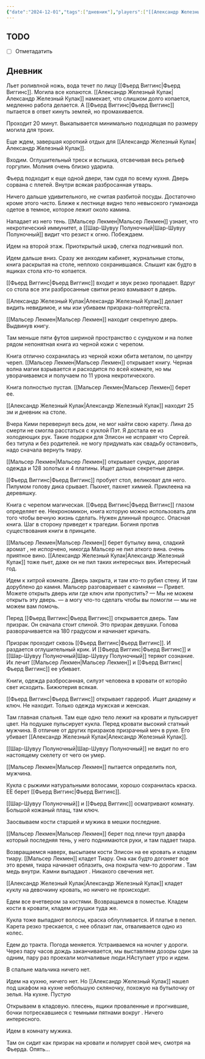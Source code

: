 ```yaml
---
{"date":"2024-12-01","tags":["дневник"],"players":["[[Александр Железный Кулак\|Александр Железный Кулак]]","[[Мальсер Лекмен\|Мальсер Лекмен]]","[[Шар-Шувуу Полуночный\|Шар-Шувуу Полуночный]]","[[Фьерд Виггинс\|Фьерд Виггинс]]"],"campaign":"Школа приключенцев Безелота. Переплетенные судьбы","world-date":null,"world-time-start":null,"dg-publish":true,"previous-session":"[[24 ноября 2024]]","next-session":null,"permalink":"/1-dekabrya-2024/","dgPassFrontmatter":true}
---
```



## TODO
- [ ] Отметадатить

## Дневник
Льет роливлной ножь, вода течет по лицу [[Фьерд Виггинс\|Фьерд Виггинс]]. Могила все копаются. [[Александр Железный Кулак\|Александр Железный Кулак]] намекает, что слишком долго копается, медленно работа делается. А [[Фьерд Виггинс\|Фьерд Виггинс]] пытается в ответ кинуть землей, но промахивается. 

Проходит 20 минут. Выкапывается минимально подходящая по размеру могила для троих. 

Еще ждем, завершая короткий отдых для [[Александр Железный Кулак\|Александр Железный Кулак]].

Входим. Оглушительный треск и вспышка, отсвечивая весь рельеф горгулин. Молния очень близко ударила.

Фьерд подходит к еще одной двери, там судя по всему кухня. Дверь сорвана с плетей. Внутри всякая разбросанная утварь. 

Ничего дальше удивительного, не считая разбитой посуды. Достаточно кроме этого чисто. Ближе к лестнице видно тело невысокого гуманоида одетое в темное, которое лежит около камина. 

Нападает из него тень. [[Мальсер Лекмен\|Мальсер Лекмен]] узнает, что некротический иммунитет, а [[Шар-Шувуу Полуночный\|Шар-Шувуу Полуночный]] видит что резист к огню. Побеждаем.

Идем на второй этаж. Приоткрытый шкаф, слегка подгнивший пол. 

Идем дальше вниз. Сразу же анходим кабинет, журнальные столы, книга раскрытая на столе, неплохо сохранившаяся. Слышит как будто в ящиках стола кто-то копается. 

[[Фьерд Виггинс\|Фьерд Виггинс]] входит и звук резко пропадает. Вдруг со стола все эти разбросанные свитки резко взмывают в дверь.

[[Александр Железный Кулак\|Александр Железный Кулак]] делает видить невидимое, и мы изи убиваем призрака-полтергейста. 

[[Мальсер Лекмен\|Мальсер Лекмен]] находит секретную дверь. Выдвинув книгу. 

Там меньше пяти футов шириной пространство с сундуком и на полке рядом непонятная книга из черной кожи с черепом.

Книга отлично сохранилась из черной кожи обита металом, по центру череп. [[Мальсер Лекмен\|Мальсер Лекмен]] открывает книгу. Черная волна магии взрывается и расходится по всей комнате, но мы уворачиваемся и получаем по 11 урона некротического.

Книга полностью пустая. [[Мальсер Лекмен\|Мальсер Лекмен]] берет ее.

[[Александр Железный Кулак\|Александр Железный Кулак]] находит 25 зм и дневник на столе. 

Вчера Кими перевернул весь дом, не мог найти свою карету. Лина до смерти не смогла расстаться с куклой Пэт. Я достала ее из холодеющих рук. Такие подарки для Элисон не исправят что Сергей. без титула и без родителей. не могу придумать как свадьбу остановить, надо сначала вернуть тиару.

[[Мальсер Лекмен\|Мальсер Лекмен]] открывает сундук, дорогая одежда и 128 золотых и 4 платины. Ищет дальше секретные двери.

[[Фьерд Виггинс\|Фьерд Виггинс]] пробует стол, великоват для него. Пилумом голову дика срывает. Пыхнет, пахнет химией. Приклеена на деревяшку. 

Книга с черепом магическая. [[Фьерд Виггинс\|Фьерд Виггинс]] глазом определяет ее. Некрономикон, книга которую можно использовать для того чтобы вечную жизнь сделать. Нужен длинный процесс. Опасная книга. Шаг в сторону приведет к трагедии. Богиня против существования книги в принципе. 

[[Мальсер Лекмен\|Мальсер Лекмен]] берет бутылку вина, сладкий аромат , не испорчено, никогда Мальсер не пил аткого вина. очень приятное вино. [[Александр Железный Кулак\|Александр Железный Кулак]] тоже пьет, даже он не пил таких интересных вин. Интересный год. 

Идем к хитрой комнате. Дверь закрыта, и там кто-то рубил стену. И там дорублено до камня.
Мальсер разговаривает с камнями
— Привет. Можете открыть дверь или где ключ или пропустить?
— Мы не можем открыть эту дверь. 
— а могу что-то сделать чтобы вы помогли
— мы не можем вам помочь.

Перед [[Фьерд Виггинс\|Фьерд Виггинс]] открывается дверь. Там призрак. Он сначала стоит спиной. Это призрак девушки. Голова разворачивается на 180 градусом и начинает кричать.

Призрак проходит сквозь [[Фьерд Виггинс\|Фьерд Виггинс]]. И раздается оглушительный крик. И [[Фьерд Виггинс\|Фьерд Виггинс]] и [[Шар-Шувуу Полуночный\|Шар-Шувуу Полуночный]] теряют сознание. Их лечит [[Мальсер Лекмен\|Мальсер Лекмен]] и [[Фьерд Виггинс\|Фьерд Виггинс]] ее убивает. 

Книги, одежда разбросанная, силуэт человека в кровати от которйо свет исходить. Бижютерия всякая. 

[[Фьерд Виггинс\|Фьерд Виггинс]] открывает гардероб. Ищет диадему и ключ. Не находит. Только одежда мужская и женская.

Там главная спальня. Там еще одно тело лежит на кровати и пульсирует цвет. На подушке пульсирует кукла. Перед кровати высокий статный мужчина. В отличие от других призраков призрачный меч в руке. Его убивает [[Александр Железный Кулак\|Александр Железный Кулак]].

[[Шар-Шувуу Полуночный\|Шар-Шувуу Полуночный]] не видит по его настоящему скелету от чего он умер.

[[Мальсер Лекмен\|Мальсер Лекмен]] пытается определить пол, мужчина.

Кукла с рыжими натуральными волосами, хорошо сохранилась краска. ЕЕ берет [[Фьерд Виггинс\|Фьерд Виггинс]].

[[Шар-Шувуу Полуночный]] и [[Фьерд Виггинс]] осматривают комнату. Большой кожаный плащ, там ключ. 

Заосвываем кости старшей и мужика в мешки последние. 

[[Мальсер Лекмен\|Мальсер Лекмен]] берет под плечи труп дварфа который последняя тень, у него поднимаются руки, и там падает тиара.

Возвращаемся наверх, высыпаем кости Элисон на ее кровать и кладем тиару. [[Мальсер Лекмен]] кладет Тиару. Она как будто догоняет все это время, тиара начинает облазить, она покрыта чем-то дорогим . Там медь внутри. Камни выпадают . Никакого свечения нет. 

[[Александр Железный Кулак\|Александр Железный Кулак]] кладет куклу на девочкину кровать, но ничего не происходит.

Едем все вчетвером за костями. Возвращаемся в поместье. Кладем кости в кровати, кладем игрушки туда же. 

Кукла тоже выпадают волосы, краска облупливается. И платье в пепел. Карета резко трескается, с нее облазит лак, отваливается одно из колес.

Едем до тракта. Погода меняется. Устраиваемся на ночлег у дороги. Через пару часов дождь заканчивается, мы выставляем дозоры один за одним, пару раз проехали молчаливые люди.НАступает утро и идем.

В спальне мальчика ничего нет. 

Идем на кухню, ничего нет. Но [[Александр Железный Кулак]] нашел под шкафом на кухне небольшую скляночку, похожую на бутылочку от зелья. На кухне. Пустую

Открываем в кладовую. плесень, ящики проваленные и прогнившие, бочки потрескавшиеся с темными пятнами вокруг . Ничего интересного. 

Идем в комнату мужика. 

Там он сидит как призрак на кровати и полирует свой меч, смотря на Фьерда. Опять...